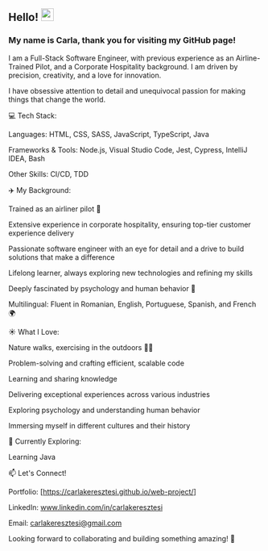 ## Hello! <img src="https://media.giphy.com/media/hvRJCLFzcasrR4ia7z/giphy.gif" width="25">

### My name is Carla, thank you for visiting my GitHub page! 

I am a Full-Stack Software Engineer, with previous experience as an Airline-Trained Pilot, and a Corporate Hospitality background. I am driven by precision, creativity, and a love for innovation. 

I have obsessive attention to detail and unequivocal passion for making things that change the world.

💻 Tech Stack:

Languages: HTML, CSS, SASS, JavaScript, TypeScript, Java

Frameworks & Tools: Node.js, Visual Studio Code, Jest, Cypress, IntelliJ IDEA, Bash 

Other Skills: CI/CD, TDD

✈️ My Background:

Trained as an airliner pilot 🛫

Extensive experience in corporate hospitality, ensuring top-tier customer experience delivery

Passionate software engineer with an eye for detail and a drive to build solutions that make a difference

Lifelong learner, always exploring new technologies and refining my skills

Deeply fascinated by psychology and human behavior 🧠

Multilingual: Fluent in Romanian, English, Portuguese, Spanish, and French 🌍

☀️ What I Love:

Nature walks, exercising in the outdoors 🌴🔥

Problem-solving and crafting efficient, scalable code

Learning and sharing knowledge

Delivering exceptional experiences across various industries

Exploring psychology and understanding human behavior

Immersing myself in different cultures and their history

🚀 Currently Exploring:

Learning Java

📫 Let's Connect!

Portfolio: [https://carlakeresztesi.github.io/web-project/]

LinkedIn: www.linkedin.com/in/carlakeresztesi

Email: carlakeresztesi@gmail.com


Looking forward to collaborating and building something amazing! 🚀



